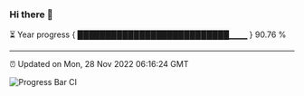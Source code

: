 ### Hi there 👋

⏳ Year progress { ███████████████████████████▁▁▁ } 90.76 %

---

⏰ Updated on Mon, 28 Nov 2022 06:16:24 GMT

![Progress Bar CI](https://github.com/liununu/liununu/workflows/Progress%20Bar%20CI/badge.svg)
